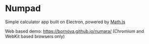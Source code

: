 # Numpad

Simple calculator app built on Electron, powered by [Math.js](https://github.com/josdejong/mathjs)

Web based demo: https://bornova.github.io/numara/ (Chromium and WebKit based browsers only)

